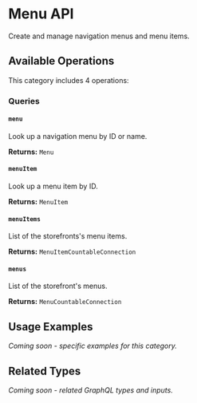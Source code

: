 # Menu API

Create and manage navigation menus and menu items.

## Available Operations

This category includes 4 operations:

### Queries

#### `menu`

Look up a navigation menu by ID or name.

**Returns:** `Menu`

#### `menuItem`

Look up a menu item by ID.

**Returns:** `MenuItem`

#### `menuItems`

List of the storefronts's menu items.

**Returns:** `MenuItemCountableConnection`

#### `menus`

List of the storefront's menus.

**Returns:** `MenuCountableConnection`

## Usage Examples

*Coming soon - specific examples for this category.*

## Related Types

*Coming soon - related GraphQL types and inputs.*
